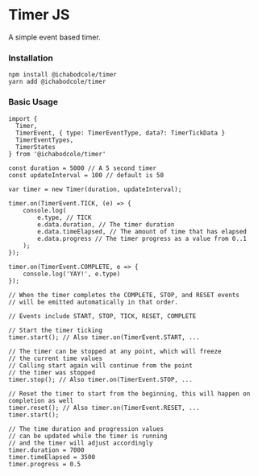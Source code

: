 Timer JS
==========

A simple event based timer.

### Installation

    npm install @ichabodcole/timer
    yarn add @ichabodcole/timer

### Basic Usage

    import {
      Timer,
      TimerEvent, { type: TimerEventType, data?: TimerTickData }
      TimerEventTypes,
      TimerStates
    } from '@ichabodcole/timer'

    const duration = 5000 // A 5 second timer
    const updateInterval = 100 // default is 50

    var timer = new Timer(duration, updateInterval);

    timer.on(TimerEvent.TICK, (e) => {
        console.log(
            e.type, // TICK
            e.data.duration, // The timer duration
            e.data.timeElapsed, // The amount of time that has elapsed
            e.data.progress // The timer progress as a value from 0..1
        );
    });

    timer.on(TimerEvent.COMPLETE, e => {
        console.log('YAY!', e.type)
    });

    // When the timer completes the COMPLETE, STOP, and RESET events 
    // will be emitted automatically in that order.

    // Events include START, STOP, TICK, RESET, COMPLETE

    // Start the timer ticking
    timer.start(); // Also timer.on(TimerEvent.START, ...

    // The timer can be stopped at any point, which will freeze
    // the current time values
    // Calling start again will continue from the point
    // the timer was stopped
    timer.stop(); // Also timer.on(TimerEvent.STOP, ...

    // Reset the timer to start from the beginning, this will happen on completion as well
    timer.reset(); // Also timer.on(TimerEvent.RESET, ...
    timer.start();

    // The time duration and progression values
    // can be updated while the timer is running
    // and the timer will adjust accordingly
    timer.duration = 7000
    timer.timeElapsed = 3500
    timer.progress = 0.5

